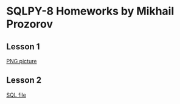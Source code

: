 # SQLPY-8 Homeworks by Mikhail Prozorov
## Lesson 1
[PNG picture](lesson1.png)
## Lesson 2
[SQL file](lesson2.sql)
